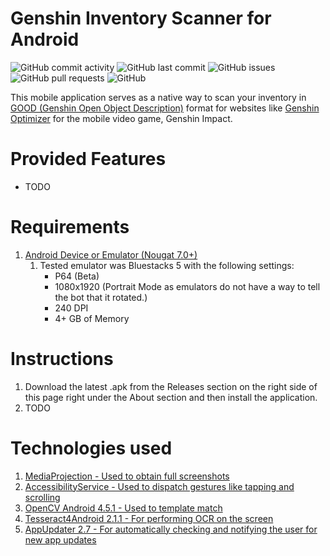 # Genshin Inventory Scanner for Android

![GitHub commit activity](https://img.shields.io/github/commit-activity/m/steve1316/genshin-inventory-scanner-android?logo=GitHub) ![GitHub last commit](https://img.shields.io/github/last-commit/steve1316/genshin-inventory-scanner-android?logo=GitHub) ![GitHub issues](https://img.shields.io/github/issues/steve1316/genshin-inventory-scanner-android?logo=GitHub) ![GitHub pull requests](https://img.shields.io/github/issues-pr/steve1316/genshin-inventory-scanner-android?logo=GitHub) ![GitHub](https://img.shields.io/github/license/steve1316/genshin-inventory-scanner-android?logo=GitHub)

This mobile application serves as a native way to scan your inventory in [GOOD (Genshin Open Object Description)](https://frzyc.github.io/genshin-optimizer/#/doc) format for websites like [Genshin Optimizer](https://frzyc.github.io/genshin-optimizer/) for the mobile video game, Genshin Impact.

# Provided Features

-   TODO

# Requirements

1. [Android Device or Emulator (Nougat 7.0+)](https://developer.android.com/about/versions)
    1. Tested emulator was Bluestacks 5 with the following settings:
        - P64 (Beta)
        - 1080x1920 (Portrait Mode as emulators do not have a way to tell the bot that it rotated.)
        - 240 DPI
        - 4+ GB of Memory

# Instructions

1. Download the latest .apk from the Releases section on the right side of this page right under the About section and then install the application.
2. TODO

# Technologies used

1. [MediaProjection - Used to obtain full screenshots](https://developer.android.com/reference/android/media/projection/MediaProjection)
2. [AccessibilityService - Used to dispatch gestures like tapping and scrolling](https://developer.android.com/reference/android/accessibilityservice/AccessibilityService)
3. [OpenCV Android 4.5.1 - Used to template match](https://opencv.org/releases/)
4. [Tesseract4Android 2.1.1 - For performing OCR on the screen](https://github.com/adaptech-cz/Tesseract4Android)
5. [AppUpdater 2.7 - For automatically checking and notifying the user for new app updates](https://github.com/javiersantos/AppUpdater)

